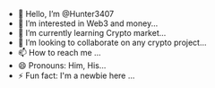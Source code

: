 - 👋 Hello, I’m @Hunter3407
- 👀 I’m interested in Web3 and money...
- 🌱 I’m currently learning Crypto market...
- 💞️ I’m looking to collaborate on any crypto project...
- 📫 How to reach me ...
- 😄 Pronouns: Him, His...
- ⚡ Fun fact: I'm a newbie here ...

<!---
Hunter3407/Hunter3407 is a ✨ special ✨ repository because its `README.md` (this file) appears on your GitHub profile.
You can click the Preview link to take a look at your changes.
--->

